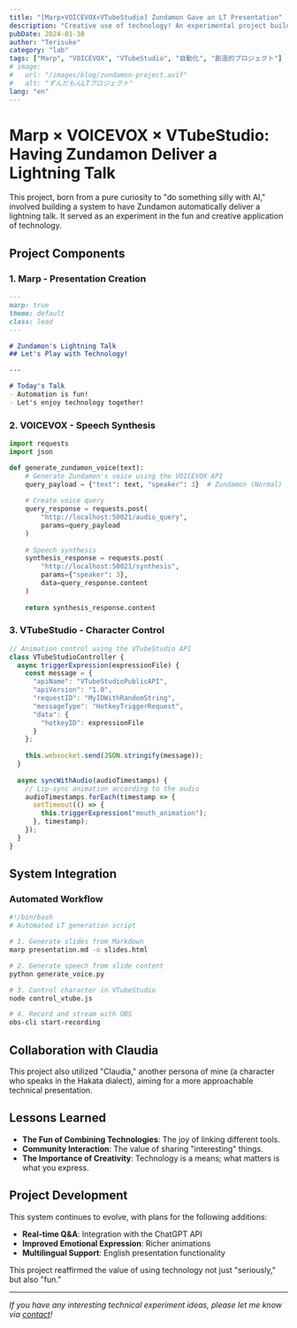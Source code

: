 ```yaml
---
title: "[Marp×VOICEVOX×VTubeStudio] Zundamon Gave an LT Presentation"
description: "Creative use of technology! An experimental project building an automated LT presentation system using Zundamon with a combination of Marp, VOICEVOX, and VTubeStudio."
pubDate: 2024-01-30
author: "Terisuke"
category: "lab"
tags: ["Marp", "VOICEVOX", "VTubeStudio", "自動化", "創造的プロジェクト"]
# image:
#   url: "/images/blog/zundamon-project.avif"
#   alt: "ずんだもんLTプロジェクト"
lang: "en"
---
```

# Marp × VOICEVOX × VTubeStudio:  Having Zundamon Deliver a Lightning Talk

This project, born from a pure curiosity to "do something silly with AI," involved building a system to have Zundamon automatically deliver a lightning talk.  It served as an experiment in the fun and creative application of technology.

## Project Components

### 1. Marp - Presentation Creation

```markdown
---
marp: true
theme: default
class: lead
---

# Zundamon's Lightning Talk
## Let's Play with Technology!

---

# Today's Talk
- Automation is fun!
- Let's enjoy technology together!
```

### 2. VOICEVOX - Speech Synthesis

```python
import requests
import json

def generate_zundamon_voice(text):
    # Generate Zundamon's voice using the VOICEVOX API
    query_payload = {"text": text, "speaker": 3}  # Zundamon (Normal)
    
    # Create voice query
    query_response = requests.post(
        "http://localhost:50021/audio_query",
        params=query_payload
    )
    
    # Speech synthesis
    synthesis_response = requests.post(
        "http://localhost:50021/synthesis",
        params={"speaker": 3},
        data=query_response.content
    )
    
    return synthesis_response.content
```

### 3. VTubeStudio - Character Control

```javascript
// Animation control using the VTubeStudio API
class VTubeStudioController {
  async triggerExpression(expressionFile) {
    const message = {
      "apiName": "VTubeStudioPublicAPI",
      "apiVersion": "1.0",
      "requestID": "MyIDWithRandomString",
      "messageType": "HotkeyTriggerRequest",
      "data": {
        "hotkeyID": expressionFile
      }
    };
    
    this.websocket.send(JSON.stringify(message));
  }
  
  async syncWithAudio(audioTimestamps) {
    // Lip-sync animation according to the audio
    audioTimestamps.forEach(timestamp => {
      setTimeout(() => {
        this.triggerExpression("mouth_animation");
      }, timestamp);
    });
  }
}
```

## System Integration

### Automated Workflow

```bash
#!/bin/bash
# Automated LT generation script

# 1. Generate slides from Markdown
marp presentation.md -o slides.html

# 2. Generate speech from slide content
python generate_voice.py

# 3. Control character in VTubeStudio
node control_vtube.js

# 4. Record and stream with OBS
obs-cli start-recording
```

## Collaboration with Claudia

This project also utilized "Claudia," another persona of mine (a character who speaks in the Hakata dialect), aiming for a more approachable technical presentation.

## Lessons Learned

- **The Fun of Combining Technologies**: The joy of linking different tools.
- **Community Interaction**: The value of sharing "interesting" things.
- **The Importance of Creativity**: Technology is a means; what matters is what you express.

## Project Development

This system continues to evolve, with plans for the following additions:

- **Real-time Q&A**: Integration with the ChatGPT API
- **Improved Emotional Expression**: Richer animations
- **Multilingual Support**: English presentation functionality

This project reaffirmed the value of using technology not just "seriously," but also "fun."

---

*If you have any interesting technical experiment ideas, please let me know via [contact](/contact)!*